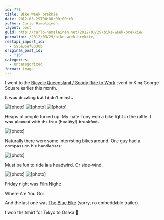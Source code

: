 ```yaml
---
id: 771
title: Bike Week brekkie
date: 2012-03-29T00:00:00+00:00
author: Carlo Hamalainen
layout: post
guid: http://carlo-hamalainen.net/2012/03/29/bike-week-brekkie/
permalink: /2012/03/29/bike-week-brekkie/
restapi_import_id:
  - 596a05ef0330b
original_post_id:
  - "16"
categories:
  - Uncategorized
format: image
---
```

I went to the [Bicycle Queensland / Scody Ride to Work](http://bikeweek.bq.org.au/whats-on/events/scody-ride-to-work-day/) event in King George Square earlier this month.

It was drizzling but I didn't mind... 

<img border="0" src="https://i1.wp.com/s3.amazonaws.com/carlo-hamalainen.net/oldblog/blogdata/medium/2012-03-14%2B%2B07-06-40.jpg?w=1100&#038;ssl=1" alt="[photo]" data-recalc-dims="1" /> 



<img border="0" src="https://i1.wp.com/s3.amazonaws.com/carlo-hamalainen.net/oldblog/blogdata/medium/2012-03-14%2B%2B07-15-06.jpg?w=1100&#038;ssl=1" alt="[photo]" data-recalc-dims="1" /> 



<img border="0" src="https://i2.wp.com/s3.amazonaws.com/carlo-hamalainen.net/oldblog/blogdata/medium/2012-03-14%2B%2B07-15-13.jpg?w=1100&#038;ssl=1" alt="[photo]" data-recalc-dims="1" /> 



Heaps of people turned up. My mate Tony won a bike light in the raffle. I was pleased with the free (healthy!) breakfast.

<img border="0" src="https://i1.wp.com/s3.amazonaws.com/carlo-hamalainen.net/oldblog/blogdata/medium/2012-03-14%2B%2B07-26-11.jpg?w=1100&#038;ssl=1" alt="[photo]" data-recalc-dims="1" /> 



Naturally there were some interesting bikes around. One guy had a compass on his handlebars:

<img border="0" src="https://i1.wp.com/s3.amazonaws.com/carlo-hamalainen.net/oldblog/blogdata/medium/2012-03-14%2B%2B07-46-48.jpg?w=1100&#038;ssl=1" alt="[photo]" data-recalc-dims="1" /> 



Must be fun to ride in a headwind. Or side-wind.

<img border="0" src="https://i2.wp.com/s3.amazonaws.com/carlo-hamalainen.net/oldblog/blogdata/medium/2012-03-14%2B%2B07-47-41.jpg?w=1100&#038;ssl=1" alt="[photo]" data-recalc-dims="1" /> 



<img border="0" src="https://i2.wp.com/s3.amazonaws.com/carlo-hamalainen.net/oldblog/blogdata/medium/2012-03-14%2B%2B08-35-21.jpg?w=1100&#038;ssl=1" alt="[photo]" data-recalc-dims="1" /> 



Friday night was [Film Night](http://bikeweek.bq.org.au/whats-on/events/film-night/): 

Where Are You Go:</p> 

<div class="jetpack-video-wrapper">
  <div class="embed-vimeo" style="text-align: center;">
  </div>
</div>

And the last one was [The Blue Bike](http://www.bluebikedoc.com/) (sorry, no embeddable trailer).

I won the tshirt for Tokyo to Osaka 🙂
